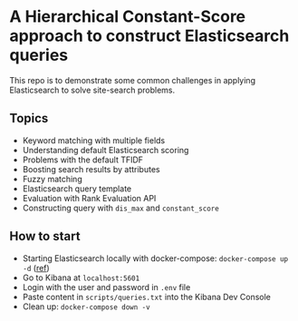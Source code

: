 # A Hierarchical Constant-Score approach to construct Elasticsearch queries

This repo is to demonstrate some common challenges in applying Elasticsearch to solve site-search problems.

## Topics
- Keyword matching with multiple fields
- Understanding default Elasticsearch scoring
- Problems with the default TFIDF
- Boosting search results by attributes
- Fuzzy matching
- Elasticsearch query template
- Evaluation with Rank Evaluation API
- Constructing query with `dis_max` and `constant_score`

## How to start
- Starting Elasticsearch locally with docker-compose: `docker-compose up -d` ([ref](https://www.elastic.co/guide/en/elasticsearch/reference/8.6/docker.html#docker-compose-file))
- Go to Kibana at `localhost:5601`
- Login with the user and password in `.env` file
- Paste content in `scripts/queries.txt` into the Kibana Dev Console
- Clean up: `docker-compose down -v`
